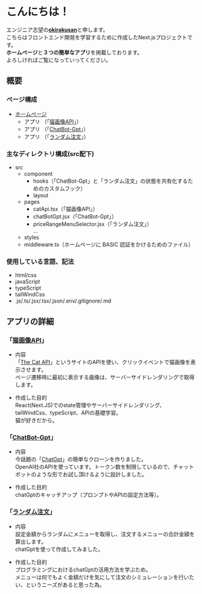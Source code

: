 # こんにちは！

エンジニア志望の[**okirakusan**](https://github.com/okirakusan)と申します。  
こちらはフロントエンド開発を学習するために作成したNext.jsプロジェクトです。  
**ホームページ**と**３つの簡単なアプリ**を掲載しております。  
よろしければご覧になっていってください。  
  
  
  
  
## 概要
  
  
  

### ページ構成  
  
  
- [ホームページ](https://next-js-portofolio-with-tailwind.vercel.app/)  
    - アプリ （「[猫画像API](https://next-js-portofolio-with-tailwind.vercel.app/catApi)」）  
    - アプリ （「[ChatBot-Gpt](https://next-js-portofolio-with-tailwind.vercel.app/chatBotGpt)」）  
    - アプリ （「[ランダム注文](https://next-js-portofolio-with-tailwind.vercel.app/priceRangeMenuSelector)」）
  
  
### 主なディレクトリ構成(src配下)
  
  
- src  
    - component  
        - hooks（「ChatBot-Gpt」と「ランダム注文」の状態を共有化するためのカスタムフック）  
        - layout  
    - pages  
        - catApi.tsx（「猫画像API」）  
        - chatBotGpt.jsx（「ChatBot-Gpt」）  
        - priceRangeMenuSelector.jsx（「ランダム注文」）  
        ...  
    - styles  
    - middleware.ts（ホームページに BASIC 認証をかけるためのファイル）  
  
  
### 使用している言語、記法 
  
  
- html/css  
- javaScript  
- typeScript  
- tailWindCss  
- .js/.ts/.jsx/.tsx/.json/.env/.gitignore/.md  
  
  
## アプリの詳細  
  
  
  
### 「[猫画像API](https://next-js-portofolio-with-tailwind.vercel.app/catApi)」  
  
  
- 内容  
    「[The Cat API](https://thecatapi.com/)」というサイトのAPIを使い、クリックイベントで猫画像を表示させます。  
    ページ遷移時に最初に表示する画像は、サーバーサイドレンダリングで取得します。  
  
- 作成した目的  
    React(Next.JS)でのstate管理やサーバーサイドレンダリング、tailWindCss、typeScript、APIの基礎学習。  
    猫が好きだから。  
  
  
### 「[ChatBot-Gpt](https://next-js-portofolio-with-tailwind.vercel.app/chatBotGpt)」  
  
  
- 内容  
    今話題の「[ChatGpt](https://openai.com/blog/chatgpt)」の簡単なクローンを作りました。  
    OpenAI社のAPIを使っています。トークン数を制限しているので、チャットボットのような形でお試し頂けるように設計しました。  
  
- 作成した目的  
    chatGptのキャッチアップ（プロンプトやAPIの設定方法等）。 
  
  
### 「[ランダム注文](https://next-js-portofolio-with-tailwind.vercel.app/priceRangeMenuSelector)」  
  
  
- 内容  
    設定金額からランダムにメニューを取得し、注文するメニューの合計金額を算出します。  
    chatGptを使って作成してみました。
  
- 作成した目的  
    プログラミングにおけるchatGptの活用方法を学ぶため。  
    メニューは何でもよく金額だけを気にして注文のシミュレーションを行いたい、というニーズがあると思った為。  

